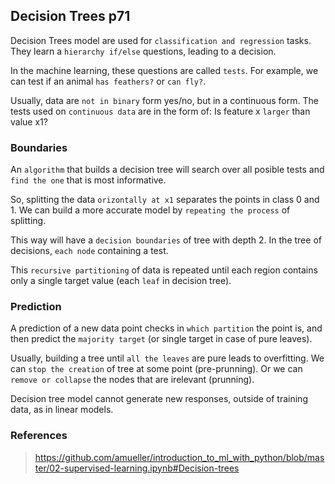 ## Decision Trees p71

Decision Trees model are used for `classification and regression` tasks.
They learn a `hierarchy if/else` questions, leading to a decision. 

In the machine learning, these questions are called `tests`.
For example, we can test if an animal `has feathers?` or `can fly?`.

Usually, data are `not in binary` form yes/no, but in a continuous form.
The tests used on `continuous data` are in the form of:
Is feature x `larger` than value x1?

### Boundaries

An `algorithm` that builds a decision tree will search over all posible tests 
and `find the one` that is most informative.

So, splitting the data `orizontally at x1` separates the points in class 0 and 1.
We can build a more accurate model by `repeating the process` of splitting.

This way will have a `decision boundaries` of tree with depth 2.
In the tree of decisions, `each node` containing a test.

This `recursive partitioning` of data is repeated until each region 
contains only a single target value (each `leaf` in decision tree).

### Prediction

A prediction of a new data point checks in `which partition` the point is, 
and then predict the `majority target` (or single target in case of pure leaves).

Usually, building a tree until `all the leaves` are pure leads to overfitting.
We can `stop the creation` of tree at some point (pre-prunning).
Or we can `remove or collapse` the nodes that are irelevant (prunning).

Decision tree model cannot generate new responses, outside of training data, 
as in linear models.


### References

> https://github.com/amueller/introduction_to_ml_with_python/blob/master/02-supervised-learning.ipynb#Decision-trees